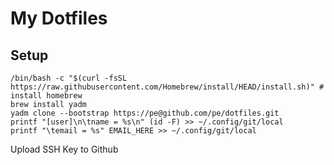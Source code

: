 # My Dotfiles

## Setup

```shell
/bin/bash -c "$(curl -fsSL https://raw.githubusercontent.com/Homebrew/install/HEAD/install.sh)" # install homebrew
brew install yadm
yadm clone --bootstrap https://pe@github.com/pe/dotfiles.git
printf "[user]\n\tname = %s\n" (id -F) >> ~/.config/git/local
printf "\temail = %s" EMAIL_HERE >> ~/.config/git/local
```

Upload SSH Key to Github
